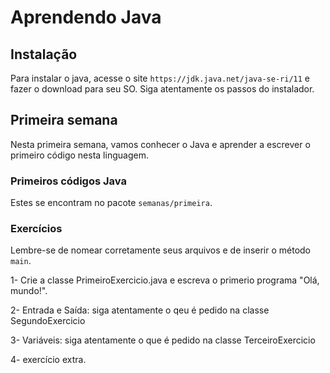 # Aprendendo Java

## Instalação

Para instalar o java, acesse o site `https://jdk.java.net/java-se-ri/11` e fazer o download para seu SO. Siga atentamente os passos do instalador.

## Primeira semana

Nesta primeira semana, vamos conhecer o Java e aprender a escrever o primeiro código nesta linguagem.

### Primeiros códigos Java

Estes se encontram no pacote `semanas/primeira`.

### Exercícios

Lembre-se de nomear corretamente seus arquivos e de inserir o método `main`.

1- Crie a classe PrimeiroExercicio.java e escreva o primerio programa "Olá, mundo!".

2- Entrada e Saída: siga atentamente o qeu é pedido na classe SegundoExercicio

3- Variáveis: siga atentamente o que é pedido na classe TerceiroExercicio

4- exercício extra.
